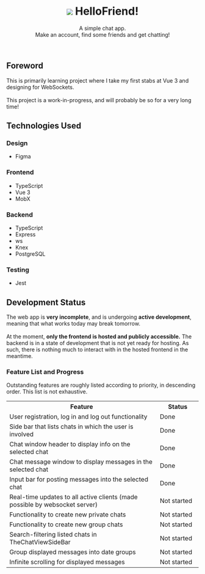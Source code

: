 <div align='center'>
  <h1>
    <div display='flex' align-items='center'>
      <img src='https://user-images.githubusercontent.com/23531034/170530534-d260bf11-476e-400d-a57a-e72b2dc675b5.png' />
      HelloFriend!
    </div>
  </h1>
</div>


<p align='center'>
  A simple chat app.
  <br />
  Make an account, find some friends and get chatting!
</p>

<br />

<section>
  <h2>Foreword</h2>
  <p>
    This is primarily learning project where I take my first stabs at Vue 3 and designing for WebSockets.
    <br />
    <br />
    This project is a work-in-progress, and will probably be so for a very long time!
  </p>
</section>

<section>
  <h2>Technologies Used</h2>
  <h3>Design</h3>
  <ul>
    <li>Figma</li>
  </ul>
  <h3>Frontend</h3>
  <ul>
    <li>TypeScript</li>
    <li>Vue 3</li>
    <li>MobX</li>
  </ul>
  <h3>Backend</h3>
  <ul>
    <li>TypeScript</li>
    <li>Express</li>
    <li>ws</li>
    <li>Knex</li>
    <li>PostgreSQL</li>
  </ul>
  <h3>Testing</h3>
  <ul>
    <li>Jest</li>
  </ul>
</section>

<section>
  <h2>Development Status</h2>
  <p>
    The web app is <strong>very incomplete</strong>, and is undergoing <strong>active development</strong>,
    meaning that what works today may break tomorrow.
    <br />
    <br />
    At the moment, <strong>only the frontend is hosted and publicly accessible.</strong>
    The backend is in a state of development that is not yet ready for hosting.
    As such, there is nothing much to interact with in the hosted frontend in the meantime.
  </p>

  <h3>Feature List and Progress</h3>
  <p>
    Outstanding features are roughly listed according to priority, in descending order.
    This list is not exhaustive.
  </p>

  <table>
    <tr>
      <th>Feature</th>
      <th>&nbsp;&nbsp;&nbsp;&nbsp;&nbsp;Status&nbsp;&nbsp;&nbsp;&nbsp;&nbsp;</th>
    </tr>
    <tr>
      <td>User registration, log in and log out functionality</td>
      <td>Done</td>
    </tr>
    <tr>
      <td>Side bar that lists chats in which the user is involved</td>
      <td>Done</td>
    </tr>
    <tr>
      <td>Chat window header to display info on the selected chat</td>
      <td>Done</td>
    </tr>
    <tr>
      <td>Chat message window to display messages in the selected chat</td>
      <td>Done</td>
    </tr>
    <tr>
      <td>Input bar for posting messages into the selected chat</td>
      <td>Done</td>
    </tr>
    <tr>
      <td>Real-time updates to all active clients (made possible by websocket server)</td>
      <td>Not started</td>
    </tr>
    <tr>
      <td>Functionality to create new private chats</td>
      <td>Not started</td>
    </tr>
    <tr>
      <td>Functionality to create new group chats</td>
      <td>Not started</td>
    </tr>
    <tr>
      <td>Search-filtering listed chats in TheChatViewSideBar</td>
      <td>Not started</td>
    </tr>
    <tr>
      <td>Group displayed messages into date groups</td>
      <td>Not started</td>
    </tr>
    <tr>
      <td>Infinite scrolling for displayed messages</td>
      <td>Not started</td>
    </tr>
  </table>
</section>
